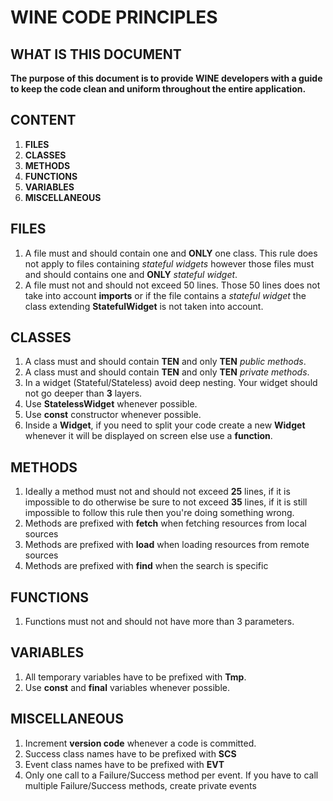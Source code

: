 # WINE CODE PRINCIPLES

## WHAT IS THIS DOCUMENT

**The purpose of this document is to provide WINE developers with a guide to keep the code clean and uniform throughout the entire application.**

## CONTENT

 1. **FILES**
 2. **CLASSES**
 3. **METHODS**
 4. **FUNCTIONS**
 5. **VARIABLES**
 6. **MISCELLANEOUS**

## FILES

 1. A file must and should contain one and **ONLY** one class. This rule does not apply to files containing *stateful widgets* however those files must and should contains one and **ONLY** *stateful widget*.
 2. A file must not and should not exceed 50 lines. Those 50 lines does not take into account **imports** or if the file contains a *stateful widget* the class extending **StatefulWidget** is not taken into account.

## CLASSES

 1. A class must and should contain **TEN** and only **TEN** *public methods*.
 2. A class must and should contain **TEN** and only **TEN** *private methods*.
 3. In a widget (Stateful/Stateless) avoid deep nesting. Your widget should not go deeper than **3** layers.
 4. Use **StatelessWidget** whenever possible.
 5. Use **const** constructor whenever possible.
 6. Inside a **Widget**, if you need to split your code create a new **Widget** whenever it will be displayed on screen else use a **function**.

## METHODS

 1. Ideally a method must not and should not exceed **25** lines, if it is impossible to do otherwise be sure to not exceed **35** lines, if it is still impossible to follow this rule then you're doing something wrong.
 2. Methods are prefixed with **fetch** when fetching resources from local sources
 3. Methods are prefixed with **load** when loading resources from remote sources
 4. Methods are prefixed with **find** when the search is specific


## FUNCTIONS

 1. Functions must not and should not have more than 3 parameters.

## VARIABLES

 1. All temporary variables have to be prefixed with **Tmp**.
 2. Use **const** and **final** variables whenever possible.

## MISCELLANEOUS

 1. Increment **version code** whenever a code is committed.
 2. Success class names have to be prefixed with **SCS**
 3. Event class names have to be prefixed with **EVT**
 4. Only one call to a Failure/Success method per event. If you have to call multiple Failure/Success methods, create private events
